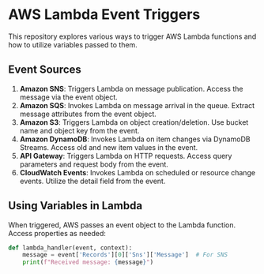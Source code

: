 # AWS Lambda Event Triggers 

This repository explores various ways to trigger AWS Lambda functions and how to utilize variables passed to them.
 
## Event Sources 

1. **Amazon SNS**: Triggers Lambda on message publication. Access the message via the event object.
2. **Amazon SQS**: Invokes Lambda on message arrival in the queue. Extract message attributes from the event object.
3. **Amazon S3**: Triggers Lambda on object creation/deletion. Use bucket name and object key from the event.
4. **Amazon DynamoDB**: Invokes Lambda on item changes via DynamoDB Streams. Access old and new item values in the event.
5. **API Gateway**: Triggers Lambda on HTTP requests. Access query parameters and request body from the event.
6. **CloudWatch Events**: Invokes Lambda on scheduled or resource change events. Utilize the detail field from the event.

## Using Variables in Lambda
 
When triggered, AWS passes an event object to the Lambda function. Access properties as needed:

```python
def lambda_handler(event, context):
    message = event['Records'][0]['Sns']['Message']  # For SNS
    print(f"Received message: {message}")
```
